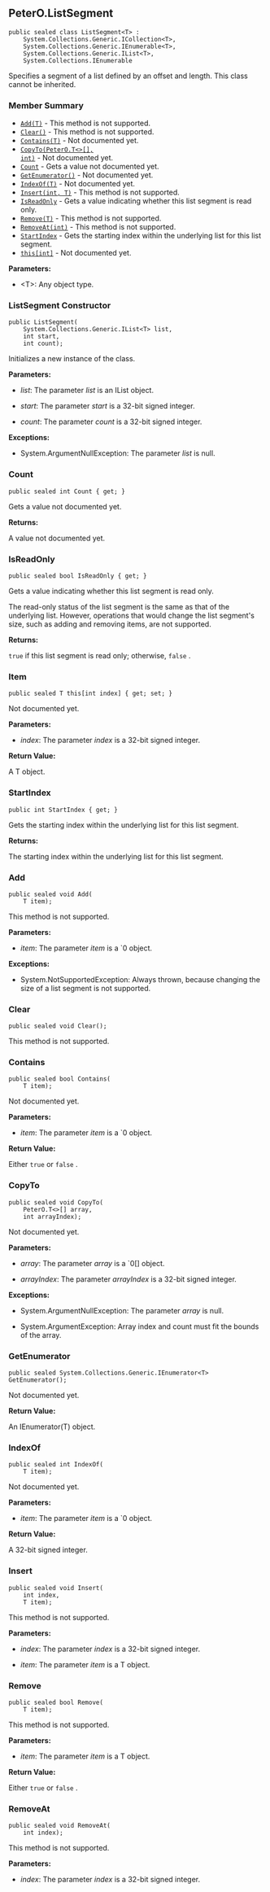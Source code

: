 ## PeterO.ListSegment<T>

    public sealed class ListSegment<T> :
        System.Collections.Generic.ICollection<T>,
        System.Collections.Generic.IEnumerable<T>,
        System.Collections.Generic.IList<T>,
        System.Collections.IEnumerable

Specifies a segment of a list defined by an offset and length. This class cannot be inherited.

### Member Summary
* <code>[Add(T)](#Add_T)</code> - This method is not supported.
* <code>[Clear()](#Clear)</code> - This method is not supported.
* <code>[Contains(T)](#Contains_T)</code> - Not documented yet.
* <code>[CopyTo(PeterO.T&lt;&gt;[], int)](#CopyTo_PeterO_T_int)</code> - Not documented yet.
* <code>[Count](#Count)</code> - Gets a value not documented yet.
* <code>[GetEnumerator()](#GetEnumerator)</code> - Not documented yet.
* <code>[IndexOf(T)](#IndexOf_T)</code> - Not documented yet.
* <code>[Insert(int, T)](#Insert_int_T)</code> - This method is not supported.
* <code>[IsReadOnly](#IsReadOnly)</code> - Gets a value indicating whether this list segment is read only.
* <code>[Remove(T)](#Remove_T)</code> - This method is not supported.
* <code>[RemoveAt(int)](#RemoveAt_int)</code> - This method is not supported.
* <code>[StartIndex](#StartIndex)</code> - Gets the starting index within the underlying list for this list segment.
* <code>[this[int]](#this_int)</code> - Not documented yet.

<b>Parameters:</b>

 * &lt;T&gt;: Any object type.

<a id="Void_ctor_System_Collections_Generic_IList_1_T_Int32_Int32"></a>
### ListSegment Constructor

    public ListSegment(
        System.Collections.Generic.IList<T> list,
        int start,
        int count);

Initializes a new instance of the  class.

<b>Parameters:</b>

 * <i>list</i>: The parameter  <i>list</i>
 is an IList object.

 * <i>start</i>: The parameter  <i>start</i>
 is a 32-bit signed integer.

 * <i>count</i>: The parameter  <i>count</i>
 is a 32-bit signed integer.

<b>Exceptions:</b>

 * System.ArgumentNullException:
The parameter  <i>list</i>
 is null.

<a id="Count"></a>
### Count

    public sealed int Count { get; }

Gets a value not documented yet.

<b>Returns:</b>

A value not documented yet.

<a id="IsReadOnly"></a>
### IsReadOnly

    public sealed bool IsReadOnly { get; }

Gets a value indicating whether this list segment is read only.

The read-only status of the list segment is the same as that of the underlying list. However, operations that would change the list segment's size, such as adding and removing items, are not supported.

<b>Returns:</b>

 `true`  if this list segment is read only; otherwise,  `false` .

<a id="this_int"></a>
### Item

    public sealed T this[int index] { get; set; }

Not documented yet.

<b>Parameters:</b>

 * <i>index</i>: The parameter  <i>index</i>
 is a 32-bit signed integer.

<b>Return Value:</b>

A T object.

<a id="StartIndex"></a>
### StartIndex

    public int StartIndex { get; }

Gets the starting index within the underlying list for this list segment.

<b>Returns:</b>

The starting index within the underlying list for this list segment.

<a id="Add_T"></a>
### Add

    public sealed void Add(
        T item);

This method is not supported.

<b>Parameters:</b>

 * <i>item</i>: The parameter  <i>item</i>
 is a `0 object.

<b>Exceptions:</b>

 * System.NotSupportedException:
Always thrown, because changing the size of a list segment is not supported.

<a id="Clear"></a>
### Clear

    public sealed void Clear();

This method is not supported.

<a id="Contains_T"></a>
### Contains

    public sealed bool Contains(
        T item);

Not documented yet.

<b>Parameters:</b>

 * <i>item</i>: The parameter  <i>item</i>
 is a `0 object.

<b>Return Value:</b>

Either  `true`  or  `false` .

<a id="CopyTo_PeterO_T_int"></a>
### CopyTo

    public sealed void CopyTo(
        PeterO.T<>[] array,
        int arrayIndex);

Not documented yet.

<b>Parameters:</b>

 * <i>array</i>: The parameter  <i>array</i>
 is a `0[] object.

 * <i>arrayIndex</i>: The parameter  <i>arrayIndex</i>
 is a 32-bit signed integer.

<b>Exceptions:</b>

 * System.ArgumentNullException:
The parameter  <i>array</i>
 is null.

 * System.ArgumentException:
Array index and count must fit the bounds of the array.

<a id="GetEnumerator"></a>
### GetEnumerator

    public sealed System.Collections.Generic.IEnumerator<T> GetEnumerator();

Not documented yet.

<b>Return Value:</b>

An IEnumerator(T) object.

<a id="IndexOf_T"></a>
### IndexOf

    public sealed int IndexOf(
        T item);

Not documented yet.

<b>Parameters:</b>

 * <i>item</i>: The parameter  <i>item</i>
 is a `0 object.

<b>Return Value:</b>

A 32-bit signed integer.

<a id="Insert_int_T"></a>
### Insert

    public sealed void Insert(
        int index,
        T item);

This method is not supported.

<b>Parameters:</b>

 * <i>index</i>: The parameter  <i>index</i>
 is a 32-bit signed integer.

 * <i>item</i>: The parameter  <i>item</i>
 is a T object.

<a id="Remove_T"></a>
### Remove

    public sealed bool Remove(
        T item);

This method is not supported.

<b>Parameters:</b>

 * <i>item</i>: The parameter  <i>item</i>
 is a T object.

<b>Return Value:</b>

Either  `true`  or  `false` .

<a id="RemoveAt_int"></a>
### RemoveAt

    public sealed void RemoveAt(
        int index);

This method is not supported.

<b>Parameters:</b>

 * <i>index</i>: The parameter  <i>index</i>
 is a 32-bit signed integer.
